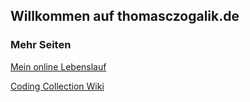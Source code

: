 ## Willkommen auf thomasczogalik.de

### Mehr Seiten

[Mein online Lebenslauf](http://thomasczogalik.de/online-cv/)

[Coding Collection Wiki](https://github.com/thomcz/coding-collection/wiki)
